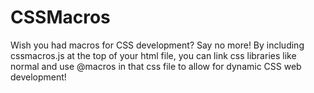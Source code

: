 # CSSMacros
Wish you had macros for CSS development? Say no more! By including cssmacros.js at the top of your html file, you can link css libraries like normal and use @macros in that css file to allow for dynamic CSS web development!
